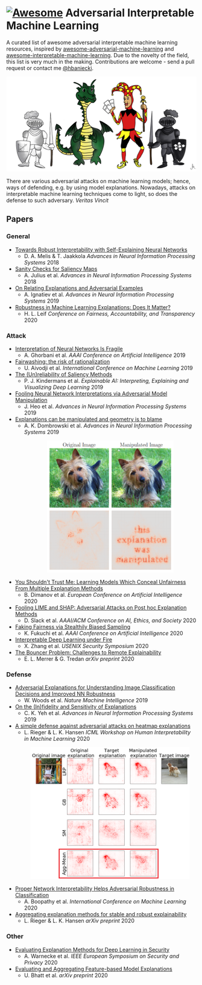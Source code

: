 # [![Awesome](https://cdn.rawgit.com/sindresorhus/awesome/d7305f38d29fed78fa85652e3a63e154dd8e8829/media/badge.svg)](https://github.com/sindresorhus/awesome) Adversarial Interpretable Machine Learning

A curated list of awesome adversarial interpretable machine learning resources, inspired by
[awesome-adversarial-machine-learning](https://github.com/yenchenlin/awesome-adversarial-machine-learning) and
[awesome-interpretable-machine-learning](https://github.com/lopusz/awesome-interpretable-machine-learning).
Due to the novelty of the field, this list is very much in the making. Contributions are welcome - send a pull request
or contact me [@hbaniecki](https://github.com/hbaniecki#:~:text=hbaniecki@gmail.com).

<p align="center"><img src="fig/aiml.png"></p>

There are various adversarial attacks on machine learning models; hence, ways of defending, e.g. by using model explanations. Nowadays, attacks on interpretable machine learning techniques come to light, so does the defense to such adversary. *Veritas Vincit*

## Papers

### General

* [Towards Robust Interpretability with Self-Explaining Neural Networks](https://papers.nips.cc/paper/8003-towards-robust-interpretability-with-self-explaining-neural-networks#:~:text=pdf)
  * D. A. Melis & T. Jaakkola *Advances in Neural Information Processing Systems* 2018
* [Sanity Checks for Saliency Maps](https://papers.nips.cc/paper/8160-sanity-checks-for-saliency-maps#:~:text=pdf#:~:text=pdf)
  * A. Julius et al. *Advances in Neural Information Processing Systems* 2018
* [On Relating Explanations and Adversarial Examples](https://papers.nips.cc/paper/9717-on-relating-explanations-and-adversarial-examples#:~:text=pdf)
  * A. Ignatiev et al. *Advances in Neural Information Processing Systems* 2019
* [Robustness in Machine Learning Explanations: Does It Matter?](https://www.dropbox.com/s/u4kwdk9m5o2u2sb/preprint.pdf)
  * H. L. Leif *Conference on Fairness, Accountability, and Transparency* 2020

### Attack

* [Interpretation of Neural Networks Is Fragile](https://www.aaai.org/ojs/index.php/AAAI/article/view/4252#:~:text=pdf)
  * A. Ghorbani et al. *AAAI Conference on Artificial Intelligence* 2019
* [Fairwashing: the risk of rationalization](http://proceedings.mlr.press/v97/aivodji19a#:~:text=pdf)
  * U. Aivodji et al. *International Conference on Machine Learning* 2019
* [The (Un)reliability of Saliency Methods](https://www.researchgate.net/publication/335707891_The_Unreliability_of_Saliency_Methods#:~:text=Public)
  * P. J. Kindermans et al. *Explainable AI: Interpreting, Explaining and Visualizing Deep Learning* 2019
* [Fooling Neural Network Interpretations via Adversarial Model Manipulation](http://papers.nips.cc/paper/8558-fooling-neural-network-interpretations-via-adversarial-model-manipulation#:~:text=pdf)
  * J. Heo et al. *Advances in Neural Information Processing Systems* 2019
* [Explanations can be manipulated and geometry is to blame](https://papers.nips.cc/paper/9511-explanations-can-be-manipulated-and-geometry-is-to-blame#:~:text=pdf)
  * A. K. Dombrowski et al. *Advances in Neural Information Processing Systems* 2019 <p align="center"><img height='350' src="fig/attack.png"></p>
* [You Shouldn't Trust Me: Learning Models Which Conceal Unfairness From Multiple Explanation Methods](http://ecai2020.eu/papers/72_paper.pdf)
  * B. Dimanov et al. *European Conference on Artificial Intelligence* 2020
* [Fooling LIME and SHAP: Adversarial Attacks on Post hoc Explanation Methods](https://dl.acm.org/doi/10.1145/3375627.3375830#:~:text=pdf)
  * D. Slack et al. *AAAI/ACM Conference on AI, Ethics, and Society* 2020
* [Faking Fairness via Stealthily Biased Sampling](https://www.aaai.org/ojs/index.php/AAAI/article/view/5377#:~:text=pdf)
  * K. Fukuchi et al. *AAAI Conference on Artificial Intelligence* 2020
* [Interpretable Deep Learning under Fire](https://www.usenix.org/conference/usenixsecurity20/presentation/zhang-xinyang#:~:text=pdf)
  * X. Zhang et al. *USENIX Security Symposium* 2020
* [The Bouncer Problem: Challenges to Remote Explainability](https://arxiv.org/abs/1910.01432#:~:text=pdf)
  * E. L. Merrer & G. Tredan *arXiv preprint* 2020

### Defense

* [Adversarial Explanations for Understanding Image Classification Decisions and Improved NN Robustness](https://arxiv.org/abs/1906.02896#:~:text=pdf)
  * W. Woods et al. *Nature Machine Intelligence* 2019
* [On the (In)fidelity and Sensitivity of Explanations](http://papers.nips.cc/paper/9278-on-the-infidelity-and-sensitivity-of-explanations#:~:text=pdf)
  * C. K. Yeh et al. *Advances in Neural Information Processing Systems* 2019
* [A simple defense against adversarial attacks on heatmap explanations](https://arxiv.org/abs/2007.06381#:~:text=pdf)
  * L. Rieger & L. K. Hansen *ICML Workshop on Human Interpretability in Machine Learning* 2020 <p align="center"><img height='350' src="fig/defense.png"></p>
* [Proper Network Interpretability Helps Adversarial Robustness in Classification](https://proceedings.icml.cc/static/paper_files/icml/2020/1661-Paper.pdf)
  * A. Boopathy et al. *International Conference on Machine Learning* 2020
* [Aggregating explanation methods for stable and robust explainability](https://arxiv.org/abs/1903.00519#:~:text=pdf)
  * L. Rieger & L. K. Hansen *arXiv preprint* 2020

### Other

* [Evaluating Explanation Methods for Deep Learning in Security](https://arxiv.org/abs/1906.02108#:~:text=pdf)
  * A. Warnecke et al. *IEEE European Symposium on Security and Privacy* 2020
* [Evaluating and Aggregating Feature-based Model Explanations](https://arxiv.org/abs/2005.00631#:~:text=pdf)
  * U. Bhatt et al. *arXiv preprint* 2020
